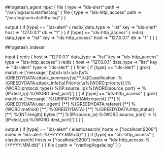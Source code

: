 ##logstash_agent
input {
     file {
      type => "ids-alert"
      path => "/var/log/suricata/fast.log"
}
     file {
      type => "ids-http_access"
      path => "/var/log/suricata/http.log"
}
}


output {
    if [type] == "ids-alert" {
    redis{
    data_type => "list"
    key => "ids-alert"
        host => "127.0.0.1"
    db => "1"
    }
    }
    if [type] == "ids-http_access" {
    redis{
    data_type => "list"
        key => "ids-http_access"
        host => "127.0.0.1"
    db => "1"
    }
    }
}





##logstash_indexer

input {
      redis {
    host => "127.0.0.1"
    data_type => "list"
    key => "ids-http_access"
        type => "ids-http_access"
    }
    redis {
        host => "127.0.0.1"
        data_type => "list"
        key => "ids-alert"
        type => "ids-alert"
    }
}
filter {
    if [type] == "ids-alert" {
    grok{
    match => ['message','\]\s\[\d+\:\d+\:\d+\]\s%{GREEDYDATA:attack_summary}\s\[\*\*\]\s\[Classification: %{GREEDYDATA:attack_info}\s\[Priority:\s%{WORD:priority}\] \{%{WORD:protocol_type}\} %{IP:source_ip}:%{WORD:source_port} -> %{IP:dest_ip}:%{WORD:dest_port}']
    }
}
    if [type] == "ids-http_access" {
    grok{
    match => ['message','%{URIPATHPARAM:request} \[\*\*\] %{GREEDYDATA:user_agent} \[\*\*\] %{GREEDYDATA:referer} \[\*\*\] %{WORD:method} \[\*\*\] %{GREEDYDATA} \[\*\*\] %{GREEDYDATA:http_status} \[\*\*\] %{INT:length} bytes \[\*\*\] %{IP:source_ip}:%{WORD:source_port} -> %{IP:dest_ip}:%{WORD:dest_port}']
    }
}
}


output {
    if [type] == "ids-alert" {
    elasticsearch{
        hosts => ["localhost:9200"]
    index => "ids-alert-%{+YYYY.MM.dd}"
    }
    }
    if [type] == "ids-http_access" {
    elasticsearch{
    hosts => ["localhost:9200"]
    index => "ids-http_access-%{+YYYY.MM.dd}"
    }
    }
    file {
    path => "/var/log/logela.log"
    }
}
